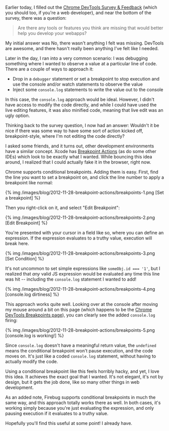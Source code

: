 Earlier today, I filled out the [Chrome DevTools Survey & Feedback][survey]
(which you should too, if you're a web developer), and near the bottom of the
survey, there was a question:

> Are there any tools or features you think are missing that would better help
> you develop your webapps?

My initial answer was No, there wasn't anything I felt was missing. DevTools are
awesome, and there hasn't really been anything I've felt like I needed.

Later in the day, I ran into a very common scenario: I was debugging something
where I wanted to observe a value at a particular line of code. There are
a couple of ways to approach it:

* Drop in a `debugger` statement or set a breakpoint to stop execution and use
the console and/or watch statements to observe the value
* Inject some `console.log` statements to write the value out to the console

In this case, the `console.log` approach would be ideal. However, I didn't have
access to modify the code directly, and while I could have used the live
editing features, it was also minified code, meaning that live edit was an ugly
option.

Thinking back to the survey question, I now had an answer: Wouldn't it be nice
if there was some way to have some sort of action kicked off, breakpoint-style,
where I'm not editing the code directly?

I asked some friends, and it turns out, other development environments have a
similar concept. Xcode has [Breakpoint Actions][] (as do some other IDEs) which
look to be exactly what I wanted. While bouncing this idea around, I realized
that I could actually fake it in the browser, right now.

Chrome supports conditional breakpoints. Adding them is easy. First, find the
line you want to set a breakpoint on, and click the line number to apply a
breakpoint like normal:

{% img /images/blog/2012-11-28-breakpoint-actions/breakpoints-1.png [Set a breakpoint] %}

Then you right-click on it, and select "Edit Breakpoint":

{% img /images/blog/2012-11-28-breakpoint-actions/breakpoints-2.png [Edit Breakpoint] %}

You're presented with your cursor in a field like so, where you can define an
expression. If the expression evaluates to a truthy value, execution will break
here.

{% img /images/blog/2012-11-28-breakpoint-actions/breakpoints-3.png [Set Condition] %}

It's not uncommon to set simple expressions like `someObj.id === '1'`, but I
realized that _any_ valid JS expression would be evaluated any time this line
was hit -- including the `console.log` statement I wanted to add!

{% img /images/blog/2012-11-28-breakpoint-actions/breakpoints-4.png [console.log dirtiness] %}

This approach works quite well. Looking over at the console after moving my
mouse around a bit on this page (which happens to be the [Chrome DevTools
Breakpoints page][breakpoints]), you can clearly see the added
`console.log` firing:

{% img /images/blog/2012-11-28-breakpoint-actions/breakpoints-5.png [console.log is working!] %}

Since `console.log` doesn't have a meaningful return value, the `undefined`
means the conditional breakpoint won't pause execution, and the code moves on.
It's just like a coded `console.log` statement, without having to actually
modify the code.

Using a conditional breakpoint like this feels horribly hacky, and yet, I love
this idea. It achieves the exact goal that I wanted. It's not elegant, it's not
by design, but it gets the job done, like so many other things in web
development.

As an added note, Firebug supports conditional breakpoints in much the same
way, and this approach totally works there as well. In both cases, it's working
simply because you're just evaluating the expression, and only pausing
execution if it evaluates to a truthy value. 

Hopefully you'll find this useful at some point! I already have.

[survey]: https://docs.google.com/forms/d/1hhZwGQmtNeiRhPwxLurPaVElB0h_E6h_qjnzpxAXdtI/viewform
[Breakpoint Actions]: http://useyourloaf.com/blog/2011/02/21/xcode-breakpoint-actions.html
[breakpoints]: https://developers.google.com/chrome-developer-tools/docs/scripts-breakpoints
